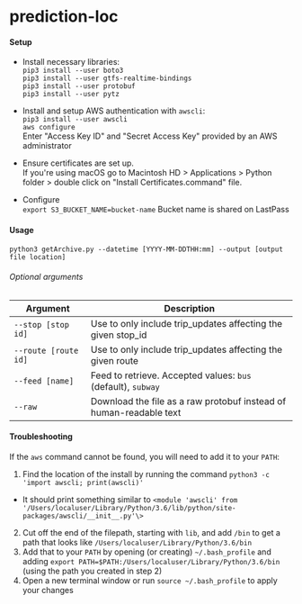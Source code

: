 # prediction-loc

#### Setup
* Install necessary libraries:  
`pip3 install --user boto3`  
`pip3 install --user gtfs-realtime-bindings`  
`pip3 install --user protobuf`  
`pip3 install --user pytz`

* Install and setup AWS authentication with `awscli`:  
`pip3 install --user awscli`  
`aws configure`  
Enter "Access Key ID" and "Secret Access Key" provided by an AWS administrator

* Ensure certificates are set up.  
If you're using macOS go to Macintosh HD > Applications > Python folder > double click on "Install Certificates.command" file.

* Configure  
`export S3_BUCKET_NAME=bucket-name`
Bucket name is shared on LastPass

#### Usage

`python3 getArchive.py --datetime [YYYY-MM-DDTHH:mm] --output [output file location]`

###### Optional arguments

|       Argument       |                            Description                             |
| -------------------- | ------------------------------------------------------------------ |
| `--stop [stop id]`   | Use to only include trip_updates affecting the given stop_id       |
| `--route [route id]` | Use to only include trip_updates affecting the given route         |
| `--feed [name]`      | Feed to retrieve. Accepted values: `bus` (default), `subway`       |
| `--raw`              | Download the file as a raw protobuf instead of human-readable text |

#### Troubleshooting

If the `aws` command cannot be found, you will need to add it to your `PATH`:
1. Find the location of the install by running the command `python3 -c 'import awscli; print(awscli)'`
  - It should print something similar to  `<module 'awscli' from '/Users/localuser/Library/Python/3.6/lib/python/site-packages/awscli/__init__.py'\>`
2. Cut off the end of the filepath, starting with `lib`, and add `/bin` to get a path that looks like `/Users/localuser/Library/Python/3.6/bin`
3. Add that to your `PATH` by opening (or creating) `~/.bash_profile` and adding `export PATH=$PATH:/Users/localuser/Library/Python/3.6/bin` (using the path you created in step 2)
4. Open a new terminal window or run `source ~/.bash_profile` to apply your changes
